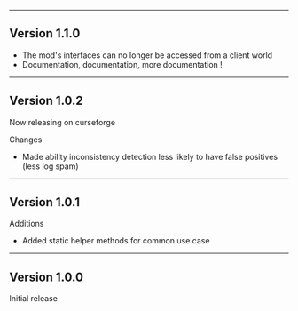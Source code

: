 ------------------------------------------------------
Version 1.1.0
------------------------------------------------------
- The mod's interfaces can no longer be accessed from a client world
- Documentation, documentation, more documentation !

------------------------------------------------------
Version 1.0.2
------------------------------------------------------
Now releasing on curseforge

Changes  
- Made ability inconsistency detection less likely to have false positives (less log spam)

------------------------------------------------------
Version 1.0.1
------------------------------------------------------
Additions  
- Added static helper methods for common use case

------------------------------------------------------
Version 1.0.0
------------------------------------------------------
Initial release
